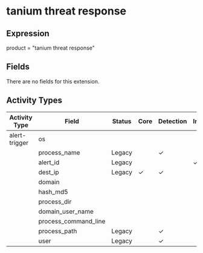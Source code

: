 tanium threat response
======================

Expression
----------

product = "tanium threat response"

Fields
------

There are no fields for this extension.

Activity Types
--------------

| Activity Type | Field                | Status | Core     | Detection | Informational |
| ------------- | -------------------- | ------ | -------- | --------- | ------------- |
| alert-trigger | os                   |        |          |           |               |
|               | process_name         | Legacy |          | &#10003;  |               |
|               | alert_id             | Legacy |          |           | &#10003;      |
|               | dest_ip              | Legacy | &#10003; | &#10003;  |               |
|               | domain               |        |          |           |               |
|               | hash_md5             |        |          |           |               |
|               | process_dir          |        |          |           |               |
|               | domain_user_name     |        |          |           |               |
|               | process_command_line |        |          |           |               |
|               | process_path         | Legacy |          | &#10003;  |               |
|               | user                 | Legacy |          | &#10003;  |               |

